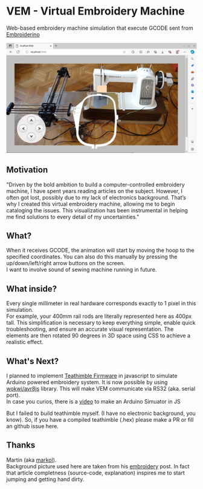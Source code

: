 # VEM - Virtual Embroidery Machine
Web-based embroidery machine simulation that execute GCODE sent from [Embroiderino](https://github.com/openembroidery/embroiderino)

![screen shoot](res/screenshot.png "Screenshot")

## Motivation
"Driven by the bold ambition to build a computer-controlled embroidery machine, I have spent years reading articles on the subject. However, I often got lost, possibly due to my lack of electronics background. That’s why I created this virtual embroidery machine, allowing me to begin cataloging the issues. This visualization has been instrumental in helping me find solutions to every detail of my uncertainties."

## What?
When it receives GCODE, the animation will start by moving the hoop to the specified coordinates. You can also do this manually by pressing the up/down/left/right arrow buttons on the screen. \
I want to involve sound of sewing machine running in future.

## What inside?
Every single millimeter in real hardware corresponds exactly to 1 pixel in this simulation. \
For example, your 400mm rail rods are literally represented here as 400px tall. This simplification is necessary to keep everything simple, enable quick troubleshooting, and ensure an accurate visual representation. The elements are then rotated 90 degrees in 3D space using CSS to achieve a realistic effect.

## What's Next?
I planned to implement [Teathimble Firmware](https://github.com/openembroidery/teathimble) in javascript to simulate Arduino powered embroidery system. It is now possible by using [wokwi/avr8js](https://github.com/wokwi/avr8js) library.
This will make VEM communicate via RS32 (aka. serial port). \
In case you curios, there is a [video](https://www.youtube.com/watch?v=fArqj-USmjA) to make an Arduino Simuator in JS


But I failed to build teathimble myself. (I have no electronic background, you know).
So, if you have a compiled teathimble (.hex) please make a PR or fill an github issue here.

## Thanks
Martin (aka [markol](https://github.com/markol)). \
Background picture used here are taken from his [embroidery](https://lordovervolt.com/embroidery) post. In fact that article completness (source-code, explanation) inspires me to start jumping and getting hand dirty. 